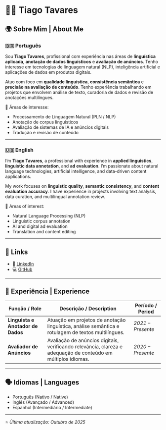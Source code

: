 # 👨‍💻 Tiago Tavares

## 🌍 Sobre Mim | About Me

### 🇧🇷 Português
Sou **Tiago Tavares**, profissional com experiência nas áreas de **linguística aplicada**, **anotação de dados linguísticos** e **avaliação de anúncios**. Tenho interesse em tecnologias de linguagem natural (NLP), inteligência artificial e aplicações de dados em produtos digitais.

Atuo com foco em **qualidade linguística**, **consistência semântica** e **precisão na avaliação de conteúdo**. Tenho experiência trabalhando em projetos que envolvem análise de texto, curadoria de dados e revisão de anotações multilíngues.

📍 Áreas de interesse:
- Processamento de Linguagem Natural (PLN / NLP)  
- Anotação de corpus linguísticos  
- Avaliação de sistemas de IA e anúncios digitais  
- Tradução e revisão de conteúdo

---

### 🇺🇸 English
I’m **Tiago Tavares**, a professional with experience in **applied linguistics**, **linguistic data annotation**, and **ad evaluation**. I’m passionate about natural language technologies, artificial intelligence, and data-driven content applications.

My work focuses on **linguistic quality**, **semantic consistency**, and **content evaluation accuracy**. I have experience in projects involving text analysis, data curation, and multilingual annotation review.

📍 Areas of interest:
- Natural Language Processing (NLP)  
- Linguistic corpus annotation  
- AI and digital ad evaluation  
- Translation and content editing

---

## 🔗 Links

- 💼 [LinkedIn](https://www.linkedin.com/in/tiago-tavares-bb304570/)  
- 💻 [GitHub](https://github.com/tisfzog1)

---

## 🧠 Experiência | Experience

| Função / Role | Descrição / Description | Período / Period |
|----------------|-------------------------|------------------|
| **Linguista e Anotador de Dados** | Atuação em projetos de anotação linguística, análise semântica e rotulagem de textos multilíngues. | *2021 – Presente* |
| **Avaliador de Anúncios** | Avaliação de anúncios digitais, verificando relevância, clareza e adequação de conteúdo em múltiplos idiomas. | *2020 – Presente* |

---

## 🗣️ Idiomas | Languages

- Português (Nativo / Native)  
- Inglês (Avançado / Advanced)  
- Espanhol (Intermediário / Intermediate)

---

⭐ _Última atualização: Outubro de 2025_  

